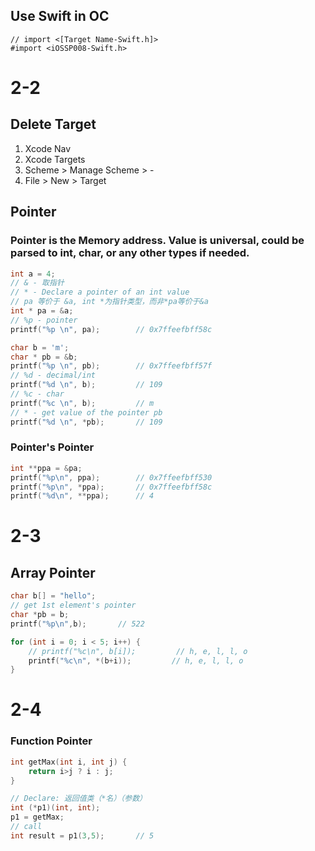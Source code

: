 ## Use Swift in OC
```objc
// import <[Target Name-Swift.h]>
#import <iOSSP008-Swift.h>
```

# 2-2
## Delete Target
1. Xcode Nav
2. Xcode Targets
3. Scheme > Manage Scheme > -
4. File > New > Target

## Pointer
### Pointer is the Memory address. Value is universal, could be parsed to int, char, or any other types if needed.
```c
int a = 4;
// & - 取指针
// * - Declare a pointer of an int value
// pa 等价于 &a, int *为指针类型，而非*pa等价于&a
int * pa = &a;
// %p - pointer
printf("%p \n", pa);        // 0x7ffeefbff58c

char b = 'm';
char * pb = &b;
printf("%p \n", pb);        // 0x7ffeefbff57f
// %d - decimal/int
printf("%d \n", b);         // 109
// %c - char
printf("%c \n", b);         // m
// * - get value of the pointer pb
printf("%d \n", *pb);       // 109
```
### Pointer's Pointer
```c
int **ppa = &pa;
printf("%p\n", ppa);        // 0x7ffeefbff530
printf("%p\n", *ppa);       // 0x7ffeefbff58c
printf("%d\n", **ppa);      // 4
```
# 2-3
## Array Pointer
```c
char b[] = "hello";
// get 1st element's pointer
char *pb = b;
printf("%p\n",b);       // 522

for (int i = 0; i < 5; i++) {
    // printf("%c\n", b[i]);         // h, e, l, l, o
    printf("%c\n", *(b+i));         // h, e, l, l, o
}
```
# 2-4
### Function Pointer
```c
int getMax(int i, int j) {
    return i>j ? i : j;
}

// Declare: 返回值类（*名）（参数）
int (*p1)(int, int);
p1 = getMax;
// call
int result = p1(3,5);       // 5
```

